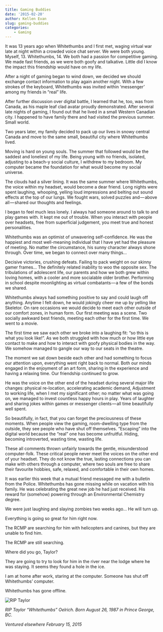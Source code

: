```yaml
---
title: Gaming Buddies
date: '2015-02-20'
author: Kellen Evan
slug: gaming-buddies
categories:
    - Gaming
---
```


It was 13 years ago when Whitethumbs and I first met, waging virtual war late at night within a crowded voice chat server. We were both young. Myself, 13. Whitethumbs, 14. We both had a passion for competitive gaming. We made fast friends, as we were both goofy and talkative. Little did I know the impact this friendship would have on my life.

After a night of gaming began to wind down, we decided we should exchange contact information to play again another night. With a few strokes of the keyboard, Whitethumbs was invited within ‘messenger’ among my friends in “real” life.

After further discussion over digital battle, I learned that he, too, was from Canada, as his maple leaf clad avatar proudly demonstrated. After several late nights of gaming, I found out that he lived in a small Western Canadian city. I happened to have family there and had visited the previous summer. Small world.

Two years later, my family decided to pack up our lives in snowy central Canada and move to the same small, beautiful city where Whitethumbs lived.

Moving is hard on young souls. The summer that followed would be the saddest and loneliest of my life. Being young with no friends, isolated, adjusting to a beach-y social culture, I withdrew to my bedroom. My computer became the foundation for what would become my social universe.

The clouds had a silver lining. It was the same summer where Whitethumbs, the voice within my headset, would become a dear friend. Long nights were spent laughing, whooping, yelling loud impressions and belting out sound effects at the top of our lungs. We fought wars, solved puzzles and — above all — shared our thoughts and feelings.

I began to feel much less lonely. I always had someone around to talk to and play games with. It kept me out of trouble. When you interact with people over headsets, free from superficial judgement, you meet true and honest personalities.

Whitethumbs was an optimist of unwavering self-confidence. He was the happiest and most well-meaning individual that I have yet had the pleasure of meeting. No matter the circumstance, his sunny character always shone through. Over time, we began to connect over many things...

Decisive victories, crushing defeats. Failing to pack weight on our skinny gamer frames… The definitely related inability to woo the opposite sex. The tribulations of adolescent life, our parents and how we both grew within loving homes, with a cooler and more socialable older brother. Performing in school despite moonlighting as virtual combatants — a few of the bonds we shared.

Whitethumbs always had something positive to say and could laugh off anything. Anytime I felt down, he would jokingly cheer me up by yelling like Skeletor. On rare occasions we would decide to meet each other outside of our comfort zones, in human form. Our first meeting was a scene. Two socially awkward best friends, meeting each other for the first time. We went to a movie.

The first time we saw each other we broke into a laughing fit: “so this is what you look like!”. As we both struggled with how much or how little eye contact to make and how to interact with goofy physical bodies in the way. We somehow managed to gangle our way to our seats in the theatre.

The moment we sat down beside each other and had something to focus our attention upon, everything went right back to normal. Both our minds engaged in the enjoyment of an art form, sharing in the experience and having a relaxing time. Our friendship continued to grow.

He was the voice on the other end of the headset during several major life changes: physical re-location, accelerating academic demand, Adjustment to working life, when I met my significant other; no matter what was going on, we managed to invest countless happy hours in play. Years of laughter and sharing jokes within games or messenger clients — all time beautifully well spent.

So beautifully, in fact, that you can forget the preciousness of these moments. When people view the gaming, room-dwelling type from the outside, they see people who have shut off themselves. “Escaping” into the digital world because the “real” one has become unfruitful. Hiding, becoming introverted, wasting time, wasting life.

These all comments thrown unfairly towards the gentle, misunderstood computer-folk. These critical people never meet the voices on the other end of your headset. They do not know the true, lasting connections you can make with others through a computer, where two souls are free to share their favourite hobbies, safe, relaxed, and comfortable in their own homes.

It was earlier this week that a mutual friend messaged me with a bulletin from the Police. Whitethumbs has gone missing while on vacation with his family. He was celebrating the great new job he had just received. His reward for (somehow) powering through an Environmental Chemistry degree.

We were just laughing and slaying zombies two weeks ago… He will turn up.

Everything is going so great for him right now.

The RCMP are searching for him with helicopters and canines, but they are unable to find him.

The RCMP are still searching.

Where did you go, Taylor?

They are going to try to look for him in the river near the lodge where he was staying. It seems they found a hole in the ice.

I am at home after work, staring at the computer. Someone has shut off Whitethumbs’ computer.

Whitethumbs has gone offline.

![RIP Taylor](/images/whitethumbs.jpeg)

*RIP Taylor “Whitethumbs” Oelrich. Born August 26, 1987 in Prince George, BC.*

*Ventured elsewhere February 15, 2015*

